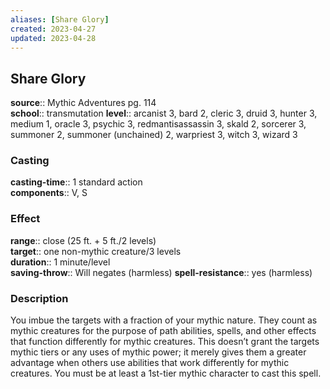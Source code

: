 ```yaml
---
aliases: [Share Glory]
created: 2023-04-27
updated: 2023-04-28
---
```


## Share Glory

**source**:: Mythic Adventures pg. 114  
**school**:: transmutation
**level**:: arcanist 3, bard 2, cleric 3, druid 3, hunter 3, medium 1, oracle 3, psychic 3, redmantisassassin 3, skald 2, sorcerer 3, summoner 2, summoner (unchained) 2, warpriest 3, witch 3, wizard 3

### Casting

**casting-time**:: 1 standard action  
**components**:: V, S

### Effect

**range**:: close (25 ft. + 5 ft./2 levels)  
**target**:: one non-mythic creature/3 levels  
**duration**:: 1 minute/level  
**saving-throw**:: Will negates (harmless)
**spell-resistance**:: yes (harmless)

### Description

You imbue the targets with a fraction of your mythic nature. They count as mythic creatures for the purpose of path abilities, spells, and other effects that function differently for mythic creatures. This doesn’t grant the targets mythic tiers or any uses of mythic power; it merely gives them a greater advantage when others use abilities that work differently for mythic creatures. You must be at least a 1st-tier mythic character to cast this spell.
